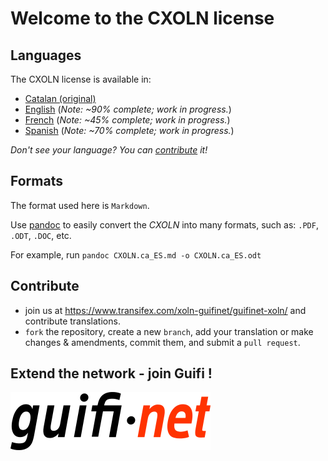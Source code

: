 # Welcome to the CXOLN license

## Languages

The CXOLN license is available in:

+ [Catalan (original)](CXOLN.ca_ES.md)
+ [English](CXOLN.en_US.md) (_Note: ~90% complete; work in progress._)
+ [French](CXOLN.fr_FR.md) (_Note: ~45% complete; work in progress._)
+ [Spanish](CXOLN.es_ES.md) (_Note: ~70% complete; work in progress._)

_Don't see your language? You can [contribute](#contribute) it!_

## Formats

The format used here is `Markdown`.

Use [pandoc](http://pandoc.org/) to easily convert the _CXOLN_ into many formats, such as: `.PDF`, `.ODT`, `.DOC`, etc.

For example, run `pandoc CXOLN.ca_ES.md -o CXOLN.ca_ES.odt`

## Contribute

+ join us at https://www.transifex.com/xoln-guifinet/guifinet-xoln/ and contribute translations.
+ `fork` the repository, create a new `branch`, add your translation or make changes & amendments, commit them, and submit a `pull request`.

## Extend the network - join Guifi !

[![alt text](logo_guifi.png "Guifi.net")](https://guifi.net)
